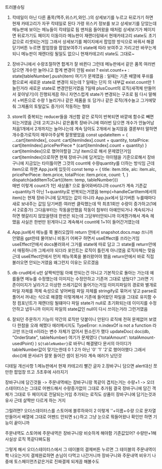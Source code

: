 트러블슈팅
1. 칵테일이 아닌 다른 품목(맥주,위스키,와인..)의 상세보기를 누르고
뒤로가기 하면 현재 카테고리가 자꾸 칵테일로 된다
가령 위스키 정보를 보고 상세보기를 닫았는데 메뉴판에 보이는 메뉴들이 칵테일로 됨 
맨처음 들어왔을 때처럼
상세보기가 페이지면 뒤로가기도 페이지 이동이라 메뉴판이 재랜더링돼서
현재카테고리 state도 초기값으로 리셋되는거임 
그래서 상세보기를 페이지에서 팝업창 방식으로 바꿔서 해결
닫기버튼 누르면 팝업창을 팝업보여주기 state에 따라 보여주고 가리고만 바꾸는게 되니
메뉴판이 재렌더링 될일도 없으니 현재카테고리 state도 그대로~

2. 장바구니에서 수량조절하면 합계가 잘 바뀐다
그런데 메뉴판에서 같은 품목 여러번 담으면 개수만 늘어나고 합계 변경이 안됨
exist ? exist.count++ : state[tableNumber].push(item)
여기가 문제였음
: 일때는 기존 배열에 푸쉬를 함으로써 새로운 state로 변경이 되는데
? 일때는 단지 의 내부값 exist.count만 1 늘린거라 새로운 state로 변경안된거였음
?일때 plusCount의 로직(새객체 만들어서 꽂아넣기)이 진행되게끔 하니 자연스럽게 state가 변경되는 구조로 됨
다시 말해서 +버튼으로 수량 1 늘리거나 같은 제품을 또 담거나 
같은 로직(개수늘고 그거에맞춰 그제품의 토탈값도 증가)이 작동하는 형태

3. store의 중복되는 reducer들을 개선함
같은 로직이 반복되면 바깥에 함수로 빼면 되는거였음
근데 고치고나니 같은품목 장바구니에 여러번 담으면 개수가 안늘어남
처음1개에서 2개까지는 늘어나는데 계속 담아도 2개에서 늘지않음
결론부터 말하면 개수증가로직이 매우아주살짝 잘못됐었음
const updateItem = {
    ...cart[itemIndex],
    count: cart[itemIndex].count + quantity,
    totalPrice: cart[itemIndex].pricePerPiece * (cart[itemIndex].count + quantity)
  }
cart[itemIndex]으로 했어야할걸 그냥 item으로 해서 문제였던거임
cart[itemIndex]으로하면 현재 장바구니에 담겨있는 아이템을 기준으로해서
장바구니에 지금있는 타이틀이면 그것의 count에 수량quantity를 더하는 방식임
근데 item으로 하면 App.jsx에 있듯이
const temp = {
  title: item.title,
  alc: item.alc,
  pricePerPiece: item.price,
  totalPrice: item.price,
  count: 1,
} 
dispatch(addItemToCart({item: temp, tableNumber}))  
매번 이렇게 count가 1인 새상품? 으로 들어와버리니까
count가 계속 기존값+quantity가 아닌 1+quantity로 반복되는거였음
temp(=handleCartItem에서의 item)는 
현재 장바구니에 담겨있는 값이 아니라 App.jsx에서 담기버튼 누를때마다 새로 보내주는 값임
담기버튼 여러번 클릭했는데 딱 최초1회만 수량이 증가하고(1에서 2로증가) 그다음부터는 작동을안했음
작동이 첨부터 아예안되거나 계속되거나 하면 헷갈리지 않았을텐데
한번은 되는데 그담부터안되니까 이게뭔가해서 계속 헤맸음
사실은 한번만 된게아니고 계속해서 count에 1+1이 들어간거였는데

4. App.jsx에서 메뉴를 쭉 불러오잖아
return 안에서 snapshot.docs.map 쓰니까 안됐음
gpt한테 물어보니 비동기 어쩌구 하면서 useEffect를 쓰라는거임
useEffect안에서 docs불러와서 그거를 state에 따로 담고
그 state를 return안에서 매핑하니까 그제서야 되더라
포인트는 로직이 틀린게 아니였음 로직자체는 맞음
근데 useEffect안에서 먼저 메뉴목록을 불러왔어야 했음 
return안에서 바로 직접 불러오면 안되는거였음 왜그런지 이유는 모르겠음 

5. db crud에서 u만 살짝씩안됨 
아예 안되는건 아니고 기본적으로 돌아는 가는데 예를들면
메뉴를 수정했는데 이미지는 수정안하고 기존꺼 그대로 냅뒀다?
그러면 기존이미지가 날라가고 이상한 쓰레기값이 들어가는거임
이미지파일의 경로와 별개로 파일 자체를 객체 속성으로 넣어버림
파일 자체를 stringify로 묶어서 넣고 parse로 풀어서 꺼내는 식으로 해결함
이렇게해서 기존에 들어왔던 파일을 그대로 유지함
수정 컴포넌트가 재랜더링 될떄마다 파일 state가 null로 초기화되는데
이미지를 수정안하고 냅두니까 이미지 파일의 state값인 null이 다시 쓰이는거라 그런거였음

6. 잘되던 주문하기 기능이 약간의 로직만 덧붙이니 안된다
로직에 전혀 문제없어 보였다 한참을 오래 헤멨다
에러메시지도 TypeError: n.indexOf is not a function 라고만 뜨는데
n이라는 변수 자체가 없어서 뭔소린가 했다
updateDoc(
  doc(db, "OrderState", tableNumber) 여기가 문제였다
  {'totalAmount': totalAmount- usedPoint}
) 
`${tableNumber}`로 바꾸니 해결됐다
문서의 아이디가 tableNumber값이 맞기는한데 0 1 2가 아닌 '0' '1' '2'로 했어야했다
그래서 doc()에 문서id가 잘못 들어간 셈이 된거라 계속 에러가 났던것



디테일 개선사항
1.메뉴판에서 현재 카테고리 빨간 글자
2.장바구니 담으면 alert대신 쪼만한 팝업창 뜨고 .5초후에 사라지기 


장바구니에 담긴것들
-> 주문내역에는 장바구니랑 똑같이 겹치는거는 수량+1
-> 오더스테이터스는 그대로 어펜드해서 수량증가없이 그대로 추가됨
결국 장바구니에 담긴 객체가 그대로 두 페이지로 전달되는거임
추가되는 로직도 상품이 장바구니에 담기는것과 유사
근데 살짝만 다르게 하는 거지

그럴려면? 오더스데이터스를 스토어에
블루하와이 2 이렇게 ''+이름+수량 으로 문자열 만들어서 배열에 그대로 어펜드
안되면 `${}`하고
그냥 눈으로 뭐들어왔나 확인만 하면 기능이 끝이니까

주문내역도 스토어에
주문내역은 장바구니랑 비슷하게 해야함
기존값있어? 수량만+1해 사실상 로직 똑같다봐도됨

그렇게 해서 오더스테이터스에서 그 테이블의 결제버튼 누르면 
그 테이블의 주문내역이 쫙 나오는거지
결제완료하면 손님이 다먹고 나간거니까 장바구니와 주문내역 비우기
나중에 토스페이먼츠같은거로 진짜결제 되게끔 해볼수도